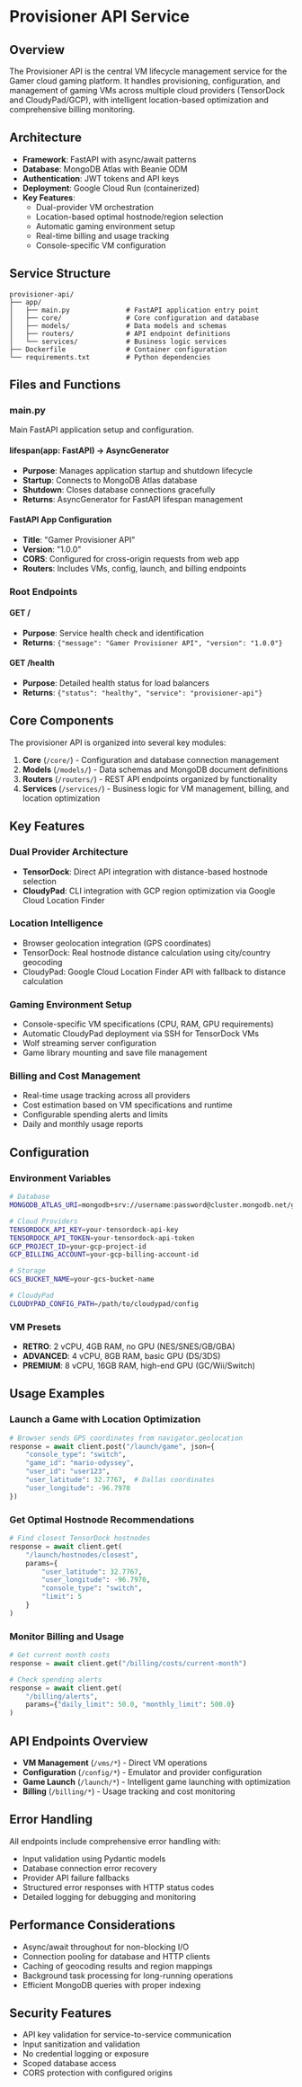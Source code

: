 # Provisioner API Service

## Overview
The Provisioner API is the central VM lifecycle management service for the Gamer cloud gaming platform. It handles provisioning, configuration, and management of gaming VMs across multiple cloud providers (TensorDock and CloudyPad/GCP), with intelligent location-based optimization and comprehensive billing monitoring.

## Architecture
- **Framework**: FastAPI with async/await patterns
- **Database**: MongoDB Atlas with Beanie ODM
- **Authentication**: JWT tokens and API keys
- **Deployment**: Google Cloud Run (containerized)
- **Key Features**:
  - Dual-provider VM orchestration
  - Location-based optimal hostnode/region selection
  - Automatic gaming environment setup
  - Real-time billing and usage tracking
  - Console-specific VM configuration

## Service Structure
```
provisioner-api/
├── app/
│   ├── main.py              # FastAPI application entry point
│   ├── core/                # Core configuration and database
│   ├── models/              # Data models and schemas
│   ├── routers/             # API endpoint definitions
│   └── services/            # Business logic services
├── Dockerfile               # Container configuration
└── requirements.txt         # Python dependencies
```

## Files and Functions

### main.py
Main FastAPI application setup and configuration.

#### lifespan(app: FastAPI) -> AsyncGenerator
- **Purpose**: Manages application startup and shutdown lifecycle
- **Startup**: Connects to MongoDB Atlas database
- **Shutdown**: Closes database connections gracefully
- **Returns**: AsyncGenerator for FastAPI lifespan management

#### FastAPI App Configuration
- **Title**: "Gamer Provisioner API"
- **Version**: "1.0.0"
- **CORS**: Configured for cross-origin requests from web app
- **Routers**: Includes VMs, config, launch, and billing endpoints

### Root Endpoints
#### GET /
- **Purpose**: Service health check and identification
- **Returns**: `{"message": "Gamer Provisioner API", "version": "1.0.0"}`

#### GET /health
- **Purpose**: Detailed health status for load balancers
- **Returns**: `{"status": "healthy", "service": "provisioner-api"}`

## Core Components

The provisioner API is organized into several key modules:

1. **Core** (`/core/`) - Configuration and database connection management
2. **Models** (`/models/`) - Data schemas and MongoDB document definitions
3. **Routers** (`/routers/`) - REST API endpoints organized by functionality
4. **Services** (`/services/`) - Business logic for VM management, billing, and location optimization

## Key Features

### Dual Provider Architecture
- **TensorDock**: Direct API integration with distance-based hostnode selection
- **CloudyPad**: CLI integration with GCP region optimization via Google Cloud Location Finder

### Location Intelligence
- Browser geolocation integration (GPS coordinates)
- TensorDock: Real hostnode distance calculation using city/country geocoding
- CloudyPad: Google Cloud Location Finder API with fallback to distance calculation

### Gaming Environment Setup
- Console-specific VM specifications (CPU, RAM, GPU requirements)
- Automatic CloudyPad deployment via SSH for TensorDock VMs
- Wolf streaming server configuration
- Game library mounting and save file management

### Billing and Cost Management
- Real-time usage tracking across all providers
- Cost estimation based on VM specifications and runtime
- Configurable spending alerts and limits
- Daily and monthly usage reports

## Configuration

### Environment Variables
```bash
# Database
MONGODB_ATLAS_URI=mongodb+srv://username:password@cluster.mongodb.net/gamer

# Cloud Providers  
TENSORDOCK_API_KEY=your-tensordock-api-key
TENSORDOCK_API_TOKEN=your-tensordock-api-token
GCP_PROJECT_ID=your-gcp-project-id
GCP_BILLING_ACCOUNT=your-gcp-billing-account-id

# Storage
GCS_BUCKET_NAME=your-gcs-bucket-name

# CloudyPad
CLOUDYPAD_CONFIG_PATH=/path/to/cloudypad/config
```

### VM Presets
- **RETRO**: 2 vCPU, 4GB RAM, no GPU (NES/SNES/GB/GBA)
- **ADVANCED**: 4 vCPU, 8GB RAM, basic GPU (DS/3DS)
- **PREMIUM**: 8 vCPU, 16GB RAM, high-end GPU (GC/Wii/Switch)

## Usage Examples

### Launch a Game with Location Optimization
```python
# Browser sends GPS coordinates from navigator.geolocation
response = await client.post("/launch/game", json={
    "console_type": "switch",
    "game_id": "mario-odyssey",
    "user_id": "user123",
    "user_latitude": 32.7767,  # Dallas coordinates
    "user_longitude": -96.7970
})
```

### Get Optimal Hostnode Recommendations
```python
# Find closest TensorDock hostnodes
response = await client.get(
    "/launch/hostnodes/closest",
    params={
        "user_latitude": 32.7767,
        "user_longitude": -96.7970,
        "console_type": "switch",
        "limit": 5
    }
)
```

### Monitor Billing and Usage
```python
# Get current month costs
response = await client.get("/billing/costs/current-month")

# Check spending alerts
response = await client.get(
    "/billing/alerts",
    params={"daily_limit": 50.0, "monthly_limit": 500.0}
)
```

## API Endpoints Overview

- **VM Management** (`/vms/*`) - Direct VM operations
- **Configuration** (`/config/*`) - Emulator and provider configuration
- **Game Launch** (`/launch/*`) - Intelligent game launching with optimization
- **Billing** (`/billing/*`) - Usage tracking and cost monitoring

## Error Handling

All endpoints include comprehensive error handling with:
- Input validation using Pydantic models
- Database connection error recovery  
- Provider API failure fallbacks
- Structured error responses with HTTP status codes
- Detailed logging for debugging and monitoring

## Performance Considerations

- Async/await throughout for non-blocking I/O
- Connection pooling for database and HTTP clients
- Caching of geocoding results and region mappings
- Background task processing for long-running operations
- Efficient MongoDB queries with proper indexing

## Security Features

- API key validation for service-to-service communication
- Input sanitization and validation
- No credential logging or exposure
- Scoped database access
- CORS protection with configured origins